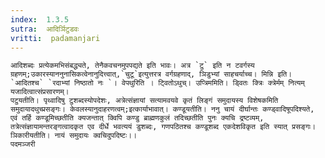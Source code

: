 ```yaml
---
index:  1.3.5
sutra:  आदिर्ञिटुडवः
vritti:  padamanjari
---
```


	आदिशब्दः प्रत्येकमभिसंबद्ध्यते, तेनैकवचनमुपपद्यते इति भावः। अत्र `टु` इति न टवर्गस्य ग्रहणम्;उकारस्याननुनासिकत्वेनानुदित्त्वात्,`चुटू`इत्युत्तरत्र वर्गग्रहणाद्, ञिडुभ्यां साहचर्याच्च। मिन्नि इति। `आदितश्च` `रदाभ्यां निष्ठातो नः	`। वेपथुरिति । ट्वितोऽथुच्। उप्त्रिममिति। ड्वितः क्त्रिः क्त्रेर्मम् नित्यम् यजादित्वात्संप्रसारणम्।
	पटुयतीति। पृथ्वादिषु टुशब्दस्योपदेशः, अत्रेत्संज्ञायां सत्यामवयवे कृतं लिङ्गं समुदायस्य विशेषकमिति समुदायादथुच्प्रसङ्गः। केवलस्यानुदाहरणत्वम्;इत्कार्याभावात्। कण्डूयतीति। ननु चायं दीर्घान्तः कण्ड्वादिषूपदिश्यते, एवं तर्हि कण्डूमिच्छतीति क्यजन्तात् क्विपि कण्डु ब्राह्मणकुलं तदिच्छतीति पुनः क्यचि द्रष्टव्यम्, तत्रेत्संज्ञायामन्तरङ्गत्वादकृत एव दीर्धे भवत्ययं डुशब्दः, गणपठितश्च कण्डूशब्द एकदेशविकृत इति स्यात् प्रसङ्गः। ञिकारीयतीति। नायं समुदायः क्वचिदुपदिष्टः।। 
	पदमञ्जरी
